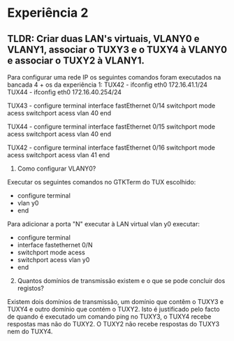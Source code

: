 # Experiência 2

## TLDR: Criar duas LAN's virtuais, VLANY0 e VLANY1, associar o TUXY3 e o TUXY4 à VLANY0 e associar o TUXY2 à VLANY1.

Para configurar uma rede IP os seguintes comandos foram executados na bancada 4 + os da experiência 1:
TUX42 - ifconfig eth0 172.16.41.1/24
TUX44 - ifconfig eth0 172.16.40.254/24

TUX43 - configure terminal
interface fastEthernet 0/14
switchport mode acess
switchport acess vlan 40
end

TUX44 - configure terminal
interface fastEthernet 0/15
switchport mode acess
switchport acess vlan 40
end

TUX42 - configure terminal
interface fastEthernet 0/16
switchport mode acess
switchport acess vlan 41
end

1. Como configurar VLANY0?

Executar os seguintes comandos no GTKTerm do TUX escolhido:
* configure terminal
* vlan y0
* end

Para adicionar a porta "N" executar à LAN virtual vlan y0 executar:
* configure terminal
* interface fastethernet 0/N
* switchport mode acess
* switchport acess vlan y0
* end

2. Quantos domínios de transmissão existem e o que se pode concluir dos registos?

Existem dois domínios de transmissão, um domínio que contêm o TUXY3 e TUXY4 e outro domínio que contém o TUXY2. Isto é justificado pelo facto de quando é executado um comando ping no TUXY3, o TUXY4 recebe respostas mas não do TUXY2. O TUXY2 não recebe respostas do TUXY3 nem do TUXY4.
